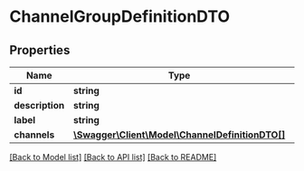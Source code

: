 # ChannelGroupDefinitionDTO

## Properties
Name | Type | Description | Notes
------------ | ------------- | ------------- | -------------
**id** | **string** |  | [optional] 
**description** | **string** |  | [optional] 
**label** | **string** |  | [optional] 
**channels** | [**\Swagger\Client\Model\ChannelDefinitionDTO[]**](ChannelDefinitionDTO.md) |  | [optional] 

[[Back to Model list]](../../README.md#documentation-for-models) [[Back to API list]](../../README.md#documentation-for-api-endpoints) [[Back to README]](../../README.md)

